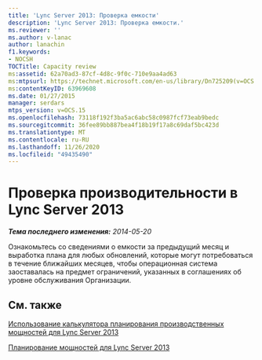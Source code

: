 ```yaml
---
title: 'Lync Server 2013: Проверка емкости'
description: 'Lync Server 2013: Проверка емкости.'
ms.reviewer: ''
ms.author: v-lanac
author: lanachin
f1.keywords:
- NOCSH
TOCTitle: Capacity review
ms:assetid: 62a70ad3-87cf-4d8c-9f0c-710e9aa4ad63
ms:mtpsurl: https://technet.microsoft.com/en-us/library/Dn725209(v=OCS.15)
ms:contentKeyID: 63969608
ms.date: 01/27/2015
manager: serdars
mtps_version: v=OCS.15
ms.openlocfilehash: 73118f192f3ba5ac6abc58c0987fcf73eab9bedc
ms.sourcegitcommit: 36fee89bb887bea4f18b19f17a8c69daf5bc423d
ms.translationtype: MT
ms.contentlocale: ru-RU
ms.lasthandoff: 11/26/2020
ms.locfileid: "49435490"
---
```

# <a name="capacity-review-in-lync-server-2013"></a>Проверка производительности в Lync Server 2013

<div data-xmlns="http://www.w3.org/1999/xhtml">

<div class="topic" data-xmlns="http://www.w3.org/1999/xhtml" data-msxsl="urn:schemas-microsoft-com:xslt" data-cs="https://msdn.microsoft.com/">

<div data-asp="https://msdn2.microsoft.com/asp">



</div>

<div id="mainSection">

<div id="mainBody">

<span> </span>

_**Тема последнего изменения:** 2014-05-20_

Ознакомьтесь со сведениями о емкости за предыдущий месяц и выработка плана для любых обновлений, которые могут потребоваться в течение ближайших месяцев, чтобы операционная система заоставалась на предмет ограничений, указанных в соглашениях об уровне обслуживания Организации.

<div>

## <a name="see-also"></a>См. также


[Использование калькулятора планирования производственных мощностей для Lync Server 2013](lync-server-2013-capacity-planning-calculator.md)  


[Планирование мощностей для Lync Server 2013](lync-server-2013-capacity-planning.md)  
  

</div>

</div>

<span> </span>

</div>

</div>

</div>

